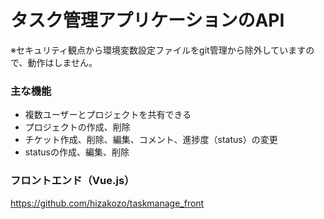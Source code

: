 # タスク管理アプリケーションのAPI
※セキュリティ観点から環境変数設定ファイルをgit管理から除外していますので、動作はしません。

### 主な機能
- 複数ユーザーとプロジェクトを共有できる
- プロジェクトの作成、削除
- チケット作成、削除、編集、コメント、進捗度（status）の変更
- statusの作成、編集、削除

### フロントエンド（Vue.js）
https://github.com/hizakozo/taskmanage_front
